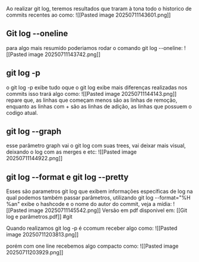 Ao realizar git log, teremos resultados que traram à tona todo o historico de commits recentes ao como:
![[Pasted image 20250711143601.png]]
## Git log --oneline
para algo mais resumido poderiamos rodar o comando git log --oneline:
![[Pasted image 20250711143742.png]]
## git log -p
o git log -p exibe tudo oque o git log exibe mais diferenças realizadas nos commits isso trará algo como:
![[Pasted image 20250711144143.png]]
repare que, as linhas que começam menos são as linhas de remoção, enquanto as linhas com + são as linhas de adição, as linhas que possuem o codigo atual.

## git log --graph
esse parâmetro graph vai o git log com suas trees, vai deixar mais visual, deixando o log com as merges e etc:
![[Pasted image 20250711144922.png]]

## git log --format e git log --pretty
Esses são parametros git log que exibem informações específicas de log na qual podemos também passar parâmetros, utilizando git log --format="%H %an" exibe o hashcode e o nome do autor do commit, veja a mídia:
![[Pasted image 20250711145542.png]]
 Versão em pdf disponivel em: [[Git log e parâmetros.pdf]]
 #git 

Quando realizamos git log -p é ccomum receber algo como:
![[Pasted image 20250711203813.png]]

porém com one line recebemos algo compacto como:
![[Pasted image 20250711203929.png]]